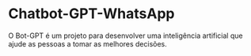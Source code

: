# Chatbot-GPT-WhatsApp
O Bot-GPT é um projeto para desenvolver uma inteligência artificial que ajude as pessoas a tomar as melhores decisões.
